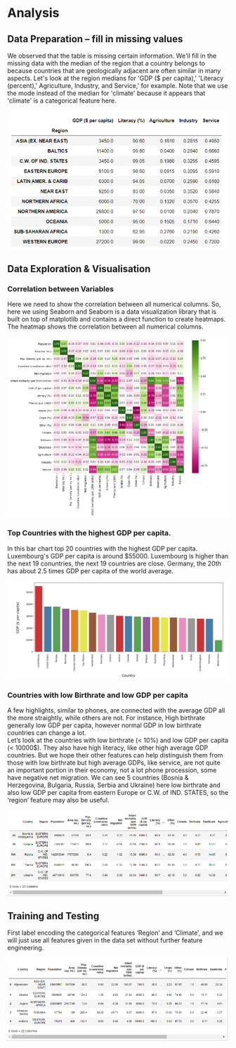 # Analysis
## Data Preparation – fill in missing values
We observed that the table is missing certain information. We'll fill in the missing data with the median of the region that a country belongs to because countries that are geologically adjacent are often similar in many aspects. Let's look at the region medians for 'GDP ($ per capita),' 'Literacy (percent),' Agriculture, Industry, and Service,' for example. Note that we use the mode instead of the median for 'climate' because it appears that 'climate' is a categorical feature here.

<img src="images/GDP1.PNG"/>

## Data Exploration & Visualisation
### Correlation between Variables
Here we need to show the correlation between all numerical columns. So, here we using Seaborn and Seaborn is a data visualization library that is built on top of matplotlib and contains a direct function to create heatmaps. The heatmap shows the correlation between all numerical columns.

<img src="images/GDP2.PNG"/>

### Top Countries with the highest GDP per capita.
In this bar chart top 20 countries with the highest GDP per capita. Luxembourg's GDP per capita is around $55000. Luxembourg is higher than the next 19 conuntries, the next 19 countries are close. Germany, the 20th has about 2.5 times GDP per capita of the world average.

<img src="images/GDP3.PNG"/>

### Countries with low Birthrate and low GDP per capita
A few highlights, similar to phones, are connected with the average GDP all the more straightly, while others are not. For instance, High birthrate generally low GDP per capita, however normal GDP in low birthrate countries can change a lot.<br>
Let’s look at the countries with low birthrate (< 10%) and low GDP per capita (< 10000$). They also have high literacy, like other high average GDP countries. But we hope their other features can help distinguish them from those with low birthrate but high average GDPs, like service, are not quite an important portion in their economy, not a lot phone procession, some have negative net migration. We can see 5 countries (Bosnia & Herzegovina, Bulgaria, Russia, Serbia and Ukraine) here low birthrate and also low GDP per capita from eastern Europe or C.W. of IND. STATES, so the ‘region’ feature may also be useful.

<img src="images/GDP4.PNG"/>

## Training and Testing
First label encoding the categorical features ‘Region’ and ‘Climate’, and we will just use all features given in the data set without further feature engineering.

<img src="images/GDP5.PNG"/>

